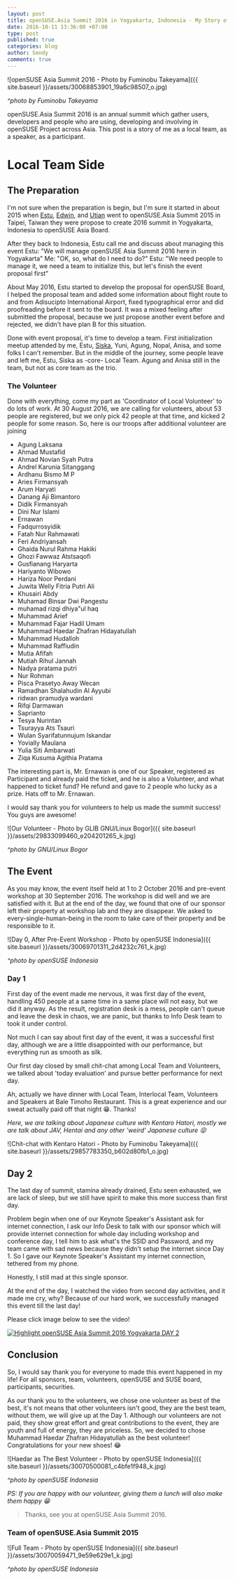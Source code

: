 ```yaml
---
layout: post
title: openSUSE.Asia Summit 2016 in Yogyakarta, Indonesia - My Story of View as Local Team
date: 2016-10-11 13:36:00 +07:00
type: post
published: true
categories: blog
author: Sendy
comments: true
---
```


![openSUSE Asia Summit 2016 - Photo by Fuminobu Takeyama]({{ site.baseurl }}/assets/30068853901_19a6c98507_o.jpg)

*^photo by Fuminobu Takeyama*

openSUSE.Asia Summit 2016 is an annual summit which gather users, developers and people who are using, developing and involving in openSUSE Project across Asia. This post is a story of me as a local team, as a speaker, as a participant.

# Local Team Side

## The Preparation

I'm not sure when the preparation is begin, but I'm sure it started in about 2015 when [Estu](https://tuanpembual.wordpress.com/), [Edwin](http://medwinz.blogspot.co.id/), and [Utian](http://utian.azoebs.com/) went to openSUSE.Asia Summit 2015 in Taipei, Taiwan  they were propose to create 2016 summit in Yogyakarta, Indonesia to openSUSE Asia Board.

After they back to Indonesia, Estu call me and discuss about managing this event
Estu: "We will manage openSUSE Asia Summit 2016 here in Yogyakarta"
Me: "OK, so, what do I need to do?"
Estu: "We need people to manage it, we need a team to initialize this, but let's finish the event proposal first"

About May 2016, Estu started to develop the proposal for openSUSE Board, I helped the proposal team and added some information about flight route to and from Adisucipto International Airport, fixed typographical error and did proofreading before it sent to the board. It was a mixed feeling after submitted the proposal, because we just propose another event before and rejected, we didn't have plan B for this situation.

Done with event proposal, it's time to develop a team. First initialization meetup attended by me, Estu, [Siska](https://iskandarsiska.wordpress.com), Yuni, Agung, Nopal, Anisa, and some folks I can't remember. But in the middle of the journey, some people leave and left me, Estu, Siska as -core- Local Team. Agung and Anisa still in the team, but not as core team as the trio.

### The Volunteer

Done with everything, come my part as 'Coordinator of Local Volunteer' to do lots of work. At 30 August 2016, we are calling for volunteers, about 53 people are registered, but we only pick 42 people at that time, and kicked 2 people for some reason. So, here is our troops after additional volunteer are joining

* Agung Laksana
* Ahmad Mustafid
* Ahmad Novian Syah Putra
* Andrel Karunia Sitanggang
* Ardhanu Bismo M P
* Aries Firmansyah
* Arum Haryati 
* Danang Aji Bimantoro
* Didik Firmansyah
* Dini Nur Islami
* Ernawan
* Fadqurrosyidik
* Fatah Nur Rahmawati
* Feri Andriyansah
* Ghaida Nurul Rahma Hakiki
* Ghozi Fawwaz Atstsaqofi
* Gusfianang Haryarta
* Hariyanto Wibowo
* Hariza Noor Perdani
* Juwita Welly Fitria Putri Ali
* Khusairi Abdy
* Muhamad Binsar Dwi Pangestu
* muhamad rizqi dhiya"ul haq
* Muhammad Arief
* Muhammad Fajar Hadil Umam
* Muhammad Haedar Zhafran Hidayatullah
* Muhammad Hudalloh
* Muhammad Raffiudin
* Mutia Afifah 
* Mutiah Rihul Jannah
* Nadya pratama putri 
* Nur Rohman
* Pisca Prasetyo Away Wecan 
* Ramadhan Shalahudin Al Ayyubi
* ridwan pramudya wardani 
* Rifqi Darmawan
* Saprianto
* Tesya Nurintan
* Tsurayya Ats Tsauri
* Wulan Syarifatunnujum Iskandar
* Yovially Maulana
* Yulia Siti Ambarwati
* Ziqa Kusuma Agithia Pratama

The interesting part is, Mr. Ernawan is one of our Speaker, registered as Participant and already paid the ticket, and he is also a Volunteer, and what happened to ticket fund? He refund and gave to 2 people who lucky as a prize. Hats off to Mr. Ernawan.

I would say thank you for volunteers to help us made the summit success! You guys are awesome!

![Our Volunteer - Photo by GLIB GNU/Linux Bogor]({{ site.baseurl }}/assets/29833099460_e204201265_k.jpg)

*^photo by GNU/Linux Bogor*

## The Event

As you may know, the event itself held at 1 to 2 October 2016 and pre-event workshop at 30 September 2016. The workshop is did well and we are satisfied with it. But at the end of the day, we found that one of our sponsor left their property at workshop lab and they are disappear. We asked to every-single-human-being in the room to take care of their property and be responsible to it.

![Day 0, After Pre-Event Workshop - Photo by openSUSE Indonesia]({{ site.baseurl }}/assets/30069701311_2d4232c761_k.jpg)

*^photo by openSUSE Indonesia*

### Day 1

First day of the event made me nervous, it was first day of the event, handling 450 people at a same time in a same place will not easy, but we did it anyway. As the result, registration desk is a mess, people can't queue and leave the desk in chaos, we are panic, but thanks to Info Desk team to took it under control.

Not much I can say about first day of the event, it was a successful first day, although we are a little disappointed with our performance, but everything run as smooth as silk.

Our first day closed by small chit-chat among Local Team and Volunteers, we talked about 'today evaluation' and pursue better performance for next day.

Ah, actually we have dinner with Local Team, Interlocal Team, Volunteers and Speakers at Bale Timoho Restaurant. This is a great experience and our sweat actually paid off that night :grin:. Thanks!

*Here, we are talking about Japanese culture with Kentaro Hatori, mostly we are talk about JAV, Hentai and any other 'weird' Japanese culture :stuck_out_tongue_closed_eyes:*

![Chit-chat with Kentaro Hatori - Photo by Fuminobu Takeyama]({{ site.baseurl }}/assets/29857783350_b602d80fb1_o.jpg)

## Day 2

The last day of summit, stamina already drained, Estu seen exhausted, we are lack of sleep, but we still have spirit to make this more success than first day.

Problem begin when one of our Keynote Speaker's Assistant ask for internet connection, I ask our Info Desk to talk with our sponsor which will provide internet connection for whole day including workshop and conference day, I tell him to ask what's the SSID and Password, and my team came with sad news because they didn't setup the internet since Day 1. So I gave our Keynote Speaker's Assistant my internet connection, tethered from my phone.

Honestly, I still mad at this single sponsor.

At the end of the day, I watched the video from second day activities, and it made me cry, why? Because of our hard work, we successfully managed this event till the last day!

Please click image below to see the video!

[![Highlight openSUSE Asia Summit 2016 Yogyakarta DAY 2](http://img.youtube.com/vi/o1tNvUtSm_U/0.jpg)](http://www.youtube.com/watch?v=o1tNvUtSm_U)

## Conclusion

So, I would say thank you for everyone to made this event happened in my life! For all sponsors, team, volunteers, openSUSE and SUSE board, participants, securities.

As our thank you to the volunteers, we chose one volunteer as best of the best, it's not means that other volunteers isn't good, they are the best team, without them, we will give up at the Day 1. Although our volunteers are not paid, they show great effort and great contributions to the event, they are youth and full of energy, they are priceless. So, we decided to chose Muhammad Haedar Zhafran Hidayatullah as the best volunteer! Congratulations for your new shoes! :joy:

![Haedar as The Best Volunteer - Photo by openSUSE Indonesia]({{ site.baseurl }}/assets/30070500081_c4bfe1f948_k.jpg)

*^photo by openSUSE Indonesia*

*PS: If you are happy with our volunteer, giving them a lunch will also make them happy :grin:*

> Thanks, see you at openSUSE.Asia Summit 2016.

### Team of openSUSE.Asia Summit 2015

![Full Team - Photo by openSUSE Indonesia]({{ site.baseurl }}/assets/30070059471_9e59e629e1_k.jpg)

*^photo by openSUSE Indonesia*
